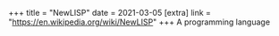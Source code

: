 +++
title = "NewLISP"
date = 2021-03-05
[extra]
link = "https://en.wikipedia.org/wiki/NewLISP"
+++
A programming language

